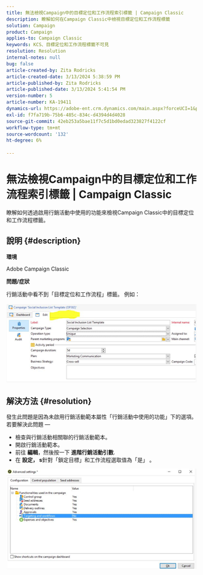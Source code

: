 ```yaml
---
title: 無法檢視Campaign中的目標定位和工作流程索引標籤 | Campaign Classic
description: 瞭解如何在Campaign Classic中檢視目標定位和工作流程標籤
solution: Campaign
product: Campaign
applies-to: Campaign Classic
keywords: KCS、目標定位和工作流程標籤不可見
resolution: Resolution
internal-notes: null
bug: false
article-created-by: Zita Rodricks
article-created-date: 3/13/2024 5:38:59 PM
article-published-by: Zita Rodricks
article-published-date: 3/13/2024 5:41:54 PM
version-number: 5
article-number: KA-19411
dynamics-url: https://adobe-ent.crm.dynamics.com/main.aspx?forceUCI=1&pagetype=entityrecord&etn=knowledgearticle&id=4f849390-60e1-ee11-904c-0022480a227c
exl-id: f7fa719b-75b6-485c-834c-d4394d4d4028
source-git-commit: 42eb253a5bae11f7c5d1bd0edad323827f4122cf
workflow-type: tm+mt
source-wordcount: '132'
ht-degree: 6%

---
```


# 無法檢視Campaign中的目標定位和工作流程索引標籤 | Campaign Classic


瞭解如何透過啟用行銷活動中使用的功能來檢視Campaign Classic中的目標定位和工作流程標籤。

## 說明 {#description}


<b>環境</b>

Adobe Campaign Classic

<b>問題/症狀</b>

行銷活動中看不到「目標定位和工作流程」標籤。 例如：
<br><br>![](assets/___50849390-60e1-ee11-904c-0022480a227c___.png)<br>

## 解決方法 {#resolution}


發生此問題是因為未啟用行銷活動範本屬性「行銷活動中使用的功能」下的選項。 若要解決此問題 — 

- 檢查與行銷活動相關聯的行銷活動範本。
- 開啟行銷活動範本。
- 前往 <b>編輯</b>，然後按一下 <b>進階行銷活動引數</b>.
- 在 <b>設定， s</b>針對「鎖定目標」和工作流程選取值為「是」 。


![](assets/f184a935-4ace-ec11-a7b5-00224809c196.png)

